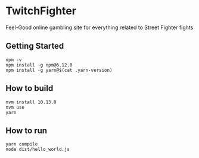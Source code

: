 # TwitchFighter

Feel-Good online gambling site for everything related to Street Fighter fights

## Getting Started

```
npm -v
npm install -g npm@6.12.0
npm install -g yarn@$(cat .yarn-version)
```

## How to build

```
nvm install 10.13.0
nvm use
yarn
```

## How to run

```
yarn compile
node dist/hello_world.js
```
